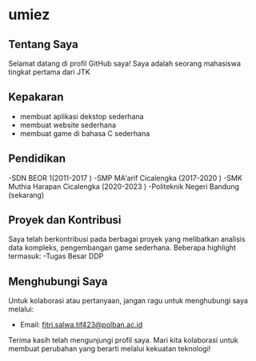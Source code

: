 # umiez
## Tentang Saya

Selamat datang di profil GitHub saya! Saya adalah seorang mahasiswa tingkat pertama dari JTK

## Kepakaran

- membuat aplikasi dekstop sederhana
- membuat website sederhana
- membuat game di bahasa C sederhana

## Pendidikan

-SDN BEOR 1(2011-2017 )
-SMP MA'arif Cicalengka (2017-2020 )
-SMK Muthia Harapan Cicalengka (2020-2023 )
-Politeknik Negeri Bandung (sekarang)


## Proyek dan Kontribusi

Saya telah berkontribusi pada berbagai proyek yang melibatkan analisis data kompleks, pengembangan game sederhana. Beberapa highlight termasuk:
-Tugas Besar DDP



## Menghubungi Saya

Untuk kolaborasi atau pertanyaan, jangan ragu untuk menghubungi saya melalui:

- Email: [fitri.salwa.tif423@polban.ac.id](fitri.salwa.tif423@polban.ac.id)


Terima kasih telah mengunjungi profil saya. Mari kita kolaborasi untuk membuat perubahan yang berarti melalui kekuatan teknologi!
